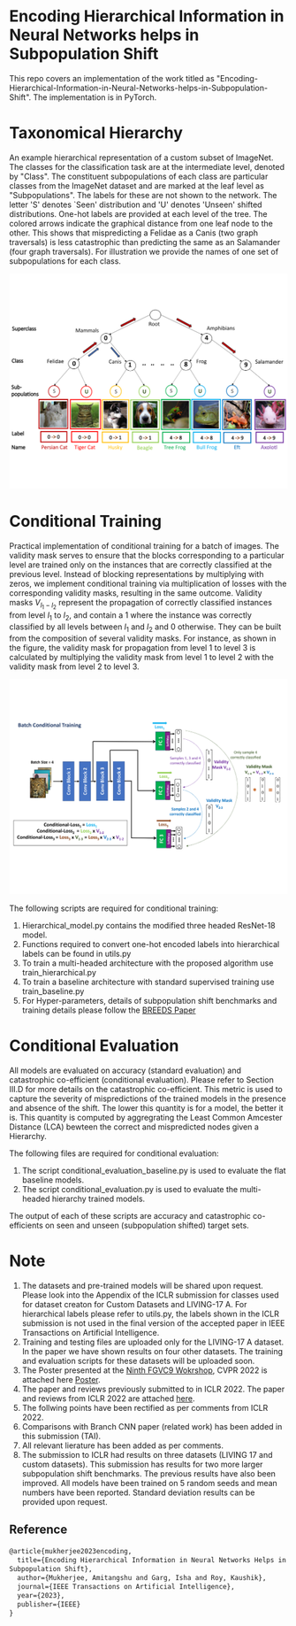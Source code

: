 # Encoding Hierarchical Information in Neural Networks helps in Subpopulation Shift
This repo covers an implementation of the work titled as "Encoding-Hierarchical-Information-in-Neural-Networks-helps-in-Subpopulation-Shift". The implementation is in PyTorch. 


# Taxonomical Hierarchy

An example hierarchical representation of a custom subset of ImageNet. The classes for the classification task are at the intermediate level, denoted by "Class". The constituent subpopulations of each class are particular classes from the ImageNet dataset and are marked at the leaf level as "Subpopulations". The labels for these are not shown to the network. The letter 'S' denotes `Seen' distribution and 'U' denotes 'Unseen' shifted distributions. One-hot labels are provided at each level of the tree. The colored arrows indicate the graphical distance from one leaf node to the other. This shows that mispredicting a Felidae as a Canis (two graph traversals) is less catastrophic than predicting the same as an Salamander (four graph traversals). For illustration we provide the names of one set of subpopulations for each class.


<p align="center">
  <img src="https://github.com/Amitangshu1013/Encoding-Hierarchical-Information-in-Neural-Networks-helps-in-Subpopulation-Shift/blob/main/Block.png" width="800">
</p>


# Conditional Training

Practical implementation of conditional training for a batch of images. The validity mask serves to ensure that the blocks corresponding to a particular level are trained only on the instances that are correctly classified at the previous level.  Instead of blocking representations by multiplying with zeros, we implement conditional training via multiplication of losses with the corresponding validity masks, resulting in the same outcome. Validity masks $V_{l_1-l_2}$ represent the propagation of correctly classified instances from level $l_1$ to $l_2$, and contain a 1 where the instance was correctly classified by all levels between $l_1$ and $l_2$ and 0 otherwise. They can be built from the composition of several validity masks. For instance, as shown in the figure, the validity mask for propagation from level 1 to level 3 is calculated by multiplying the validity mask from level 1 to level 2 with the validity mask from level 2 to level 3.

<p align="center">
  <img src="https://github.com/Amitangshu1013/Encoding-Hierarchical-Information-in-Neural-Networks-helps-in-Subpopulation-Shift/blob/main/valmask-1.png" width="800">
</p>

The following scripts are required for conditional training:
1. Hierarchical_model.py contains the modified three headed ResNet-18 model.
2. Functions required to convert one-hot encoded labels into hierarchical labels can be found in utils.py
3. To train a multi-headed architecture with the proposed algorithm use train_hierarchical.py
4. To train a baseline architecture with standard supervised training use train_baseline.py
5. For Hyper-parameters, details of subpopulation shift benchmarks and training details please follow the [BREEDS Paper](https://openreview.net/pdf?id=mQPBmvyAuk)


# Conditional Evaluation

All models are evaluated on accuracy (standard evaluation) and catastrophic co-efficient (conditional evaluation). Please refer to Section III.D for more details on the catastrophic co-efficient. This metric is used to capture the severity of mispredictions of the trained models in the presence and absence of the shift. The lower this quantity is for a model, the better it is. This quantity is computed by aggregrating the Least Common Amcester Distance (LCA) bewteen the correct and mispredicted nodes given a Hierarchy. 

The following files are required for conditional evaluation:
1. The script conditional_evaluation_baseline.py is used to evaluate the flat baseline models. 
2. The script conditional_evaluation.py is used to evaluate the multi-headed hierarchy trained models.

The output of each of these scripts are accuracy and catastrophic co-efficients on seen and unseen (subpopulation shifted) target sets.

# Note

1. The datasets and pre-trained models will be shared upon request. Please look into the Appendix of the ICLR submission for classes used for dataset creaton for Custom Datasets and LIVING-17 A. For hierarchical labels please refer to utils.py, the labels shown in the ICLR submission is not used in the final version of the accepted paper in IEEE Transactions on Artificial Intelligence.
2. Training and testing files are uploaded only for the LIVING-17 A dataset. In the paper we have shown results on four other datasets. The training and evaluation scripts for these datasets will be uploaded soon.
3. The Poster presented at the [Ninth FGVC9 Wokrshop](https://sites.google.com/view/fgvc9), CVPR 2022 is attached here [Poster](https://github.com/Amitangshu1013/Encoding-Hierarchical-Information-in-Neural-Networks-helps-in-Subpopulation-Shift/blob/main/CVRP_2022_FGVC9.pdf).
4. The paper and reviews previously submitted to in ICLR 2022. The paper and reviews from ICLR 2022 are attached [here](https://openreview.net/pdf?id=hJk11f5yfy). 
5. The follwing points have been rectified as per comments from ICLR 2022.
6. Comparisons with Branch CNN paper (related work) has been added in this submission (TAI). 
7. All relevant lierature has been added as per comments. 
8. The submission to ICLR had results on three datasets (LIVING 17 and custom datasets). This submission has results for two more larger subpopulation shift benchmarks. The previous results have also been improved. All models have been trained on 5 random seeds and mean numbers have been reported. Standard deviation results can be provided upon request. 

## Reference
```
@article{mukherjee2023encoding,
  title={Encoding Hierarchical Information in Neural Networks Helps in Subpopulation Shift},
  author={Mukherjee, Amitangshu and Garg, Isha and Roy, Kaushik},
  journal={IEEE Transactions on Artificial Intelligence},
  year={2023},
  publisher={IEEE}
}
```
